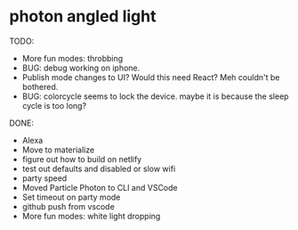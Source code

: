 # photon angled light

TODO: 
- More fun modes: throbbing
- BUG: debug working on iphone.
- Publish mode changes to UI? Would this need React? Meh couldn't be bothered.
- BUG: colorcycle seems to lock the device. maybe it is because the sleep cycle is too long?

DONE:
- Alexa
- Move to materialize
- figure out how to build on netlify
- test out defaults and disabled or slow wifi
- party speed
- Moved Particle Photon to CLI and VSCode
- Set timeout on party mode
- github push from vscode
- More fun modes: white light dropping

